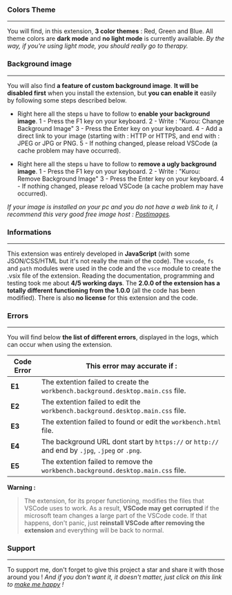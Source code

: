### Colors Theme
---
You will find, in this extension, **3 color themes** : Red, Green and Blue.
All theme colors are **dark mode** and **no light mode** is currently available.
*By the way, if you're using light mode, you should really go to therapy.*

### Background image
---
You will also find **a feature of custom background image**.
**It will be disabled first** when you install the extension, but **you can enable it** easily by following some steps described below.

- Right here all the steps u have to follow to **enable your background image**.
	1 - Press the F1 key on your keyboard.
	2 - Write : "Kurou: Change Background Image"
	3 - Press the Enter key on your keyboard.
	4 - Add a direct link to your image (starting with : HTTP or HTTPS, and end with : JPEG or JPG or PNG.
	5 - If nothing changed, please reload VSCode (a cache problem may have occurred).

- Right here all the steps u have to follow to **remove a ugly background image**.
	1 - Press the F1 key on your keyboard.
	2 - Write : "Kurou: Remove Background Image"
	3 - Press the Enter key on your keyboard.
	4 - If nothing changed, please reload VSCode (a cache problem may have occurred).

*If your image is installed on your pc and you do not have a web link to it, I recommend this very good free image host : [Postimages](https://postimages.org).*


### Informations
---
This extension was entirely developed in **JavaScript** (with some JSON/CSS/HTML but it's not really the main of the code).
The `vscode`, `fs` and `path` modules were used in the code and the `vsce` module to create the .vsix file of the extension.
Reading the documentation, programming and testing took me about **4/5 working days**.
The **2.0.0 of the extension has a totally different functioning from the 1.0.0** (all the code has been modified).
There is also **no license** for this extension and the code.

### Errors
---
You will find below **the list of different errors**, displayed in the logs, which can occur when using the extension.

| Code Error | This error may accurate if : |
|-------------|------------|
| **E1** | The extention failed to create the `workbench.background.desktop.main.css` file. |
| **E2** | The extention failed to edit the `workbench.background.desktop.main.css` file. |
| **E3** | The extention failed to found or edit the `workbench.html` file. |
| **E4** | The background URL dont start by `https://` or `http://` and end by `.jpg`, `.jpeg` or `.png`. |
| **E5** | The extention failed to remove the `workbench.background.desktop.main.css` file. |

**Warning :**
> The extension, for its proper functioning, modifies the files that VSCode uses to work.
> As a result, **VSCode may get corrupted** if the microsoft team changes a large part of the VSCode code.
> If that happens, don't panic, just **reinstall VSCode after removing the extension** and everything will be back to normal.

### Support
---
To support me, don't forget to give this project a star and share it with those around you !
*And if you don't want it, it doesn't matter, just click on this link to [make me happy](https://www.youtube.com/watch?v=dQw4w9WgXcQ) !*